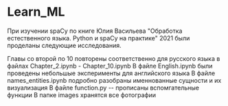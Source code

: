 # Learn_ML

При изучении spaCy по книге Юлия Васильева "Обработка естественного языка. Python и spaCy на практике" 2021 были проделаны следующие исследования.

Главы со второй по 10 повторены соответственно для русского языка в файлах Chapter_2.ipynb - Chapter_10.ipynb 
В файле English.ipynb были проведены небольшые эксперименты для английского языка
В файле names_entities.ipynb подробно разобраны именнованные сущности и их визуализация
В файле function.py -- прописаны вспомгательные функции 
В папке images хранятся все фотографии